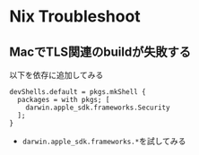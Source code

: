# Nix Troubleshoot

## MacでTLS関連のbuildが失敗する

以下を依存に追加してみる

```text
devShells.default = pkgs.mkShell {
  packages = with pkgs; [
    darwin.apple_sdk.frameworks.Security
  ];
}
```

* `darwin.apple_sdk.frameworks.*`を試してみる